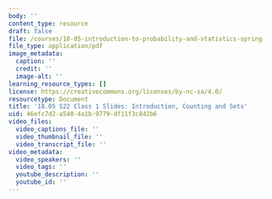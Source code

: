 ```yaml
---
body: ''
content_type: resource
draft: false
file: /courses/18-05-introduction-to-probability-and-statistics-spring-2022/mit18_05s22_class1-slides.pdf
file_type: application/pdf
image_metadata:
  caption: ''
  credit: ''
  image-alt: ''
learning_resource_types: []
license: https://creativecommons.org/licenses/by-nc-sa/4.0/
resourcetype: Document
title: '18.05 S22 Class 1 Slides: Introduction, Counting and Sets'
uid: 46efc7d2-a548-4a1b-9779-df11f3c842b6
video_files:
  video_captions_file: ''
  video_thumbnail_file: ''
  video_transcript_file: ''
video_metadata:
  video_speakers: ''
  video_tags: ''
  youtube_description: ''
  youtube_id: ''
---
```

